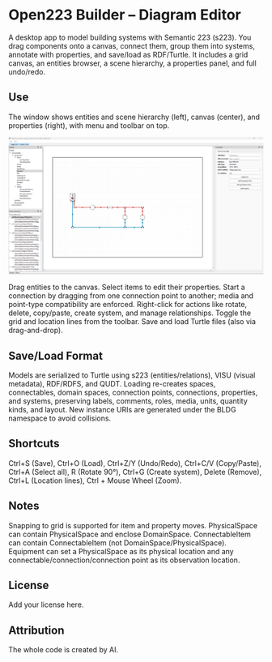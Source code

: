 # Open223 Builder – Diagram Editor

A desktop app to model building systems with Semantic 223 (s223). You drag components onto a canvas, connect them, group them into systems, annotate with properties, and save/load as RDF/Turtle. It includes a grid canvas, an entities browser, a scene hierarchy, a properties panel, and full undo/redo.

## Use

The window shows entities and scene hierarchy (left), canvas (center), and properties (right), with menu and toolbar on top.

![alt text](docs/gui.png "Title")

Drag entities to the canvas. Select items to edit their properties. Start a connection by dragging from one connection point to another; media and point-type compatibility are enforced. Right-click for actions like rotate, delete, copy/paste, create system, and manage relationships. Toggle the grid and location lines from the toolbar. Save and load Turtle files (also via drag-and-drop).

## Save/Load Format

Models are serialized to Turtle using s223 (entities/relations), VISU (visual metadata), RDF/RDFS, and QUDT. Loading re-creates spaces, connectables, domain spaces, connection points, connections, properties, and systems, preserving labels, comments, roles, media, units, quantity kinds, and layout. New instance URIs are generated under the BLDG namespace to avoid collisions.

## Shortcuts

Ctrl+S (Save), Ctrl+O (Load), Ctrl+Z/Y (Undo/Redo), Ctrl+C/V (Copy/Paste), Ctrl+A (Select all), R (Rotate 90°), Ctrl+G (Create system), Delete (Remove), Ctrl+L (Location lines), Ctrl + Mouse Wheel (Zoom).


## Notes

Snapping to grid is supported for item and property moves. PhysicalSpace can contain PhysicalSpace and enclose DomainSpace. ConnectableItem can contain ConnectableItem (not DomainSpace/PhysicalSpace). Equipment can set a PhysicalSpace as its physical location and any connectable/connection/connection point as its observation location.

## License

Add your license here.

## Attribution

The whole code is created by AI.